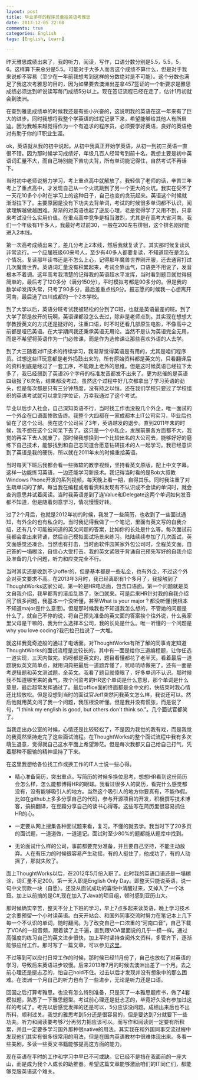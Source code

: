 ```yaml
---
layout: post
title: 毕业多年的程序员重拾英语考雅思
date: 2013-12-05 22:08
comments: true
categories: English
tags: [English, Learn]

---
```


昨天雅思成绩出来了，我的听力，阅读，写作，口语分数分别是5.5，5.5，5，6。这样算下来总分是5.5。可能对于大多人而言这个成绩不算什么，但是对于我来说却不容易（至少在一年前我想考到这样的分数绝对是不可能）。这个分数也满足了我这次考雅思的目的，因为如果要去澳洲出差拿457签证的一个新要求是雅思成绩必须达到听说读写每门成绩5分以上。现在签证流程已经在走了，估计1月初就会到澳洲。

在查到雅思成绩单的时候我还是有些小兴奋的，这说明我的英语在这一年来有了巨大的进步。同时我想将我整个学英语的过程记录下来，希望能够给其他人有所启迪。因为我越来越觉得作为一个有追求的程序员，必须要学好英语，良好的英语绝对有助于你的IT职业生涯。

<!-- more -->

ok，英语就从我的初中说起。从初中我真正开始学英语，从初一到初三英语一直很不错。因为那时候学习成绩好，年级几百人经常考到前十名。我想主要是初中英语词汇量不大，而自己特别能下苦功夫背，所有单词能记得住，自然考试不再话下。

当时初中老师说努力学习，考上重点高中就解放了。我轻信了老师的话，辛苦三年考上了重点高中，才发现自己从一个火坑跳到了另一个更大的火坑。我实在受不了一天花10多个小时在学习上的这种日子，自己也变的贪玩起来。英语这个时候就渐渐拉下了。主要原因是没有下功夫去背单词，考试的时候很多单词都不认识，阅读理解越做越困难。渐渐的对英语也起了逆反心理，老是觉得学了又用不到，只拿来考试没什么实用价值。在重点高中竞争是相当激烈，尤其是在高考大省河南。我们一个年级有1千多人，我最好考过前30，一般在200左右徘徊，这个排名刚好能进入2本线。

第一次高考成绩出来了，差几分考上2本线，然后我就复读了。其实那时候复读风非常流行。一个应届班级60来号人，至少有40多人都要复读，不知道现在是怎么个情况。复读那年读书还是不怎么上心，记得那年魔兽世界刚开服，还去通宵打过几次魔兽世界。英语词汇量没有积累起来，考试全靠运气，口语更不用说了，发音根本不着调。这年高考我清楚的记得我的英语超水平发挥，当时看到题目就觉得挺简单的，最后考了120多分（满分150分），平时模拟考都是90多分的。但是我的数学却发挥失常，只考了90多分，最后差重点线9分。报志愿的时候我一心想离开河南，最后选了四川成都的一个2本学校。

到了大学以后，英语分班考试我被轻松的分到了C班，也就是英语最差的班。到了大学了那是放开的玩啊，英语课都没怎么去过，除非是老师点到。其实现在想想大学教授英文的方式还是挺好的，注重口语，时不时还看几部原生电影，不像高中之前都是哑巴英语。在大学期间我还秉承英语无用论。当然不是认为英语完全无用，而是不希望将英语作为一门必修课，而是作为选修课让那些喜欢外语的人去学。

到了大三随着对IT技术的持续学习，我渐渐觉得英语是有用的，尤其是咱们程序员。试想这些IT玩意都是老外捣鼓出来的，所有原始资料都是英文的，只看翻译后的资料到底是经过了一套工序，不能跟上老外的思维。但是这时候英语已经拉下太多了，我已经弱到了英语26个字母的标准发音都发不出来了。更为悲催的是英语四级报了6次名，结果都没考过。虽然这个过程中好几次都拿出了学习英语的劲头，但是每次都是只有三分钟热度，没有持之以恒。还在我们学校只要过了学校组织的英语考试就可以拿到学位证，万幸我通过了这个考试。

毕业以后步入社会，自己深知英语不行，当时找工作也没投几个外企，唯一面试的一个外企在口语面惨败告终。我整个大四都在一家成都本土IT公司实习，毕业后也留在了这个公司。我在这个公司呆了3年，英语越发的退步。直到2011年末的时候，我不想在这个公司呆下去了。这只是一个小私企，发展前景各方面都不大，我觉的再呆下去人就废了。那时候我想换到一个比较出名的大公司去，能够好好的磨练下自己技术，能够找到和自己志同道合愿意钻研技术的人一起学习。我已经意识到了英语是我的硬伤，所以就在2011年末的时候重拾英语。

当时每天下班后我都会看一些微软的教学视频，坚持看英文原版，配上中文字幕。这样一边能练习英语，一边还能学习新技术。我记得当时看的是Bob大叔教Windows Phone开发的系列视频，每天晚上看一期，自得其乐。同时我注重了对生疏单词的了解。每当我在编程或者看资料发现有不认识或不会读的单词时，就会查询意思并试着阅读。当时我英语差到了连Value和Delegate这两个单词如何发音都不知道，但是随着刻意学习，情况慢慢好转。

过了2个月后，也就是2012年初的时候，我发了一些简历，也收到了一些面试通知，有外企的也有私企的。当时我记得我做了一个笔记，里面有英文写的自我介绍，还有几个可能被问道的英文问题的答案，比如你的长处是什么等。每次面试前我都会拿出来背诵，然后自己模拟面试场景来练习。陆陆续续参加了几次面试，英文面感觉还凑合。当然也有打击，当时面软件园某家外包公司时，全程英文面，自己答的一塌糊涂，自信心大受打击。我的英文紧限于背诵自己预先写好的自我介绍及准备的几个问题，听力和应变完全不行。

当时其实还是收到不少offer的，但是基本都是一些私企，也有外企，不过这个外企对英文要求不高。在2013年3月时，我已经离职有1个多月了，我接触到了ThoughtWorks这家公司，第一轮是HR电话面，包含口语面。第一个问题就是英文自我介绍，我早都背的滚瓜乱熟了，张口就来。可是后来HR针对我的自我介绍问了很多问题，我基本一个没听懂，甚至What is your major？都没听懂(我根本不知道major是什么意思)。但是那时候我也不知道我怎么想的，不管她的问题是什么了，就自己不停的说，将自己预先准备的英文面的答案挨个往外说，什么我家里父母是干嘛的，我为什么选择本公司，我的长处是什么。唯一听懂的一个问题是why you love coding?我巴拉巴拉说了一大堆。

就这样我竟奇迹般的通过了电话面。对ThoughtWorks有所了解的同事肯定知道ThoughtWorks的面试流程是比较长的。其中有一面是给你三道编程题，让你任选一道实现，三天内做完。妈呀都是英文的，题目看懂都花了老半天。看着最后一道题貌似英文简单点，就用词典把最后一道题弄懂了，吭哧吭哧做完了。还有一面是考逻辑题和英文测试题，全英文。我看了题目就傻眼了，好多单词不认识。那时候我不知道哪里来的勇气，挨个问监考的HR这个单词是什么意思，那个单词是什么意思，最后超常发挥通过了。最后office面的终面都是全中文的，快结束时我心情还比较放松。但是没想到当时的面试官Jeff突然问我英文怎么样，我说还可以。然后他就用英文问了我一个问题，我压根没听懂。但是我并没有慌张，而是说了句，“I think my english is good, but others don't think so.”。几个面试官都笑了。

当我走出办公室的时候，心情还是比较轻松了，不是因为我觉的我有戏，而是我觉的我竟然坚持走完了这些面试流程。在ThoughtWorks的整个面试流程中我有多次萌生退意，觉得就自己这水平面上希望渺茫。但是每次我都又自己给自己打气，凭着那种不服输的精神坚持了下来。

在这里我想给各位找工作或换工作的IT人士说一些心得。

* 精心准备简历，突出重点。写简历的时候多换位思考，想想HR看到这份简历会怎么样，怎么能都博得HR的眼球。我看过很多人的简历，看完什么感觉都没有，没有能够吸引人的地方。当然这个吸引人的地方你要真有，不能作假。比如在github上多多分享自己的代码，参与开源项目的开发，积极撰写技术博客，搞搞翻译，在豆瓣分享自己的读书心得等。这些写在简历里很容易抓住HR的心。

* 一定要从网上搜集各种面试题来看，复习。不懂的就去学。我当时下了20多页的面试题，一道道做，一道道记。面试时至少80%的题都能从题库中找到。

* 无论面试什么样的公司，事前都要充分准备，并且要自己坚持，不能主动放弃。人在有压力的时候很容易产生动摇，有的人挺住了，他成功了，有的人动摇了，那就失败了。

面上ThoughtWorks以后，在2012年5月份入职了。此时我的英语口语还是一塌糊涂，词汇量不足200。第一天入职是English Only Day。即整天只能说英语，说一句中文罚款一块（自愿）。还没从面试成功的喜悦中清醒过来，又掉入了一个冰窟。加上以前搞的是C#,现在加入了Java的项目组，顿时感到亚历山大。

那时候确实辛苦，整天不分上下班的学习，早上7点多起来读英语，晚上学习技术之余要预留一个小时读英语。白天开站会、和国外同事交流时努力在笔记本上几下每一个不认识的单词，随时翻阅。为了改变自己一口浓重的“河南口音”，自己下载了VOA的一段音频，跟着读了上千遍，直到跟VOA里面说的几乎一模一样。通过高强度的练习自己的英文进步很快，加上平时坚持查阅外文资料，多管齐下，逐渐能够应付工作。那时写了一篇文章，可以参见[这里](http://www.huangbowen.net/blog/2012/08/08/zai-thoughtworksgong-zuo-liang-ge-duo-yue-de-zong-jie/)。

不过等到可以应付日常工作的时候，那时候已经11月份了，自己也放松了对英语的学习，导致后来英语进步较慢。后来2013年7月的时候去澳洲出差了一个月。去之前心理还是挺忐忑的，怕自己hold不住。过去以后才发现并没有想象中的那么困难。在澳洲一个月自己的听力也有了一些进步，无论是听力还是口语。

回国之后打算考雅思。也没有怎么特别准备，只是买了一本雅思题库书，做了4套模拟题，熟悉了一下雅思题型。考试前心理还是挺忐忑的，毕竟好久没有参加过这样的考试了。考完以后感觉发挥的还是可以，5分应该没问题。成绩出来后也不出所料，顺利过关。我觉的雅思考到5分还是很容易的，但是要达到7分就要下一些功夫。听力和阅读要考够7分再努力把应该可以。而写作和阅读则一定要有所积累，并且一定要多学习国外那种很native的用法。其实我在和外国同事交流过程中发现他们其实有很多很常用的用法，但是在国内英语教材中很难体现出来。多看一些美剧，多读一些英文书籍能够提高这方面的能力。

现在英语在平时的工作和学习中早已不可或缺。它已经不是挡在我面前的一座大山，而是成为我个人成长的助推器。希望这篇文章能够激励咱们的IT同仁们，都能够克服英语这个难关。



 






